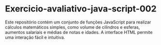 # Exercicio-avaliativo-java-script-002
 Este repositório contém um conjunto de funções JavaScript para realizar cálculos matemáticos simples, como volume de cilindros e esferas, aumentos salariais e médias de notas e idades. A interface HTML permite uma interação fácil e intuitiva.
